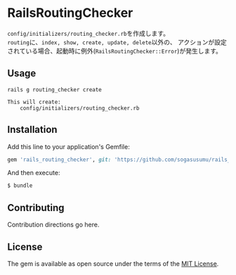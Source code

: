 # RailsRoutingChecker
`config/initializers/routing_checker.rb`を作成します。  
`routing`に、`index, show, create, update, delete`以外の、
アクションが設定されている場合、起動時に例外(`RailsRoutingChecker::Error`)が発生します。

## Usage
    rails g routing_checker create

    This will create:
        config/initializers/routing_checker.rb

## Installation
Add this line to your application's Gemfile:

```ruby
gem 'rails_routing_checker', git: 'https://github.com/sogasusumu/rails_routing_checker.git'
```

And then execute:
```bash
$ bundle
```

## Contributing
Contribution directions go here.

## License
The gem is available as open source under the terms of the [MIT License](https://opensource.org/licenses/MIT).
